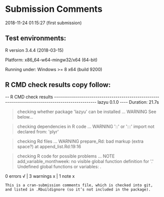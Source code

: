 Submission Comments
====================
2018-11-24 01:15:27 (first submission)


Test environments:
------------------

R version 3.4.4 (2018-03-15) 

Platform: x86\_64-w64-mingw32/x64 (64-bit) 

Running under: Windows &gt;= 8 x64 (build 9200)


R CMD check results copy follow:
--------------------------------

-- R CMD check results --------------------------------------------------------------------------------------------------- lazyu 0.1.0 ---- Duration: 21.7s

> checking whether package 'lazyu' can be installed ... WARNING See below...

> checking dependencies in R code ... WARNING '::' or ':::' import not declared from: 'plyr'

> checking Rd files ... WARNING prepare\_Rd: bad markup (extra space?) at append\_list.Rd:19:16

> checking R code for possible problems ... NOTE add\_variable\_monthweek: no visible global function definition for '.' Undefined global functions or variables: .

0 errors √ | 3 warnings x | 1 note x




	This is a cran-submission comments file, which is checked into git, and listed in .Rbuildignore (so it’s not included in the package).